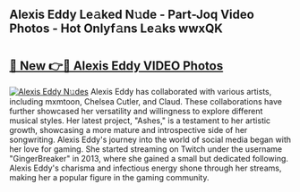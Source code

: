 ## Alexis Eddy Le𝚊ked N𝚞de - Part-Joq Video Photos - Hot Onlyf𝚊ns Le𝚊ks wwxQK

# <h2><a href="http://ac48218.deff.icu/?id=Alexis+Eddy">🔗 New 👉🔴 Alexis Eddy VIDEO Photos</a></h2>

[![Alexis Eddy N𝚞des](https://i.imgur.com/rIISA9y.gif)](http://ac48218.deff.icu/?id=Alexis+Eddy)
Alexis Eddy has collaborated with various artists, including mxmtoon, Chelsea Cutler, and Claud. These collaborations have further showcased her versatility and willingness to explore different musical styles. Her latest project, "Ashes," is a testament to her artistic growth, showcasing a more mature and introspective side of her songwriting. Alexis Eddy's journey into the world of social media began with her love for gaming. She started streaming on Twitch under the username "GingerBreaker" in 2013, where she gained a small but dedicated following. Alexis Eddy's charisma and infectious energy shone through her streams, making her a popular figure in the gaming community.
